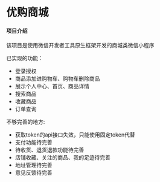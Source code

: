 # 优购商城

#### 项目介绍
该项目是使用微信开发者工具原生框架开发的商城类微信小程序

已实现的功能：
- 登录授权
- 商品添加进购物车、购物车删除商品
- 展示个人中心、首页、商品详情
- 搜索商品
- 收藏商品
- 订单查询

不够完善的地方:
- 获取token的api接口失效，只能使用固定token代替
- 支付功能待完善
- 待收货、退货退款功能待完善
- 店铺收藏、关注的商品、我的足迹待完善
- 地址管理待完善
- 意见反馈待完善
